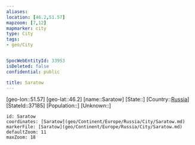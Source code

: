 ```yaml
---
aliases: 
location: [46.2,51.57]
mapzoom: [7,12] 
mapmarker: city 
type: City
tags:
- geo/City


SpocWebEntityId: 33953
isDeleted: false
confidential: public

title: Saratow
---
```

[geo-lon::51.57]
[geo-lat::46.2]
[name::Saratow]
[State::]
[Country::[Russia](geo/Continent/Europe/Russia.md)]
[StateId::37185]
[Population::]
[Unknown::]


```leaflet
id: Saratow
coordinates: [Saratow](geo/Continent/Europe/Russia/City/Saratow.md)
markerFile: [Saratow](geo/Continent/Europe/Russia/City/Saratow.md)
defaultZoom: 11 
maxZoom: 18
```


